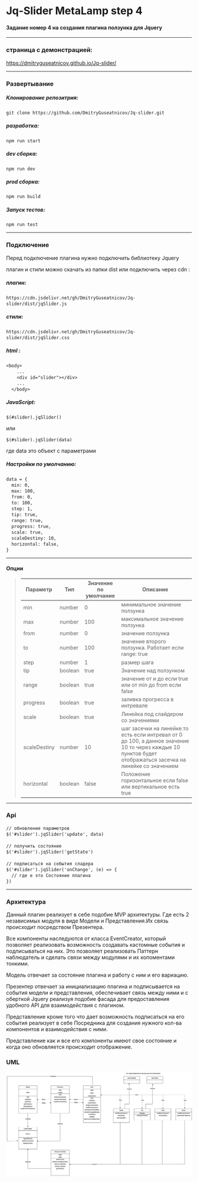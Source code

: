 # Jq-Slider MetaLamp step 4
#### Задание номер 4 на создания плагина ползунка  для Jquery 

------
### страница с демонстрацией:
https://dmitryguseatnicov.github.io/Jq-slider/

------

### Развертывание 
##### Клонирование репозитрия:
```
git clone https://github.com/DmitryGuseatnicov/Jq-slider.git
```

##### разработка:
```
npm run start
```

##### dev сборка:
```
npm run dev
```

##### prod сборка:
```
npm run build
```

##### Запуск тестов:
```
npm run test
```
------
### Подключение 

Перед подключение плагина нужно подключить библиотеку Jquery  

плагин и стили можно скачать из папки dist или подключить через cdn :

##### плагин:
```
https://cdn.jsdelivr.net/gh/DmitryGuseatnicov/Jq-slider/dist/jqSlider.js
```
##### стили:
```
https://cdn.jsdelivr.net/gh/DmitryGuseatnicov/Jq-slider/dist/jqSlider.css
```

##### html :

```
<body>
    ...
    <div id="slider"></div>
    ...
  </body>
```
##### JavaScript:
```
$(#slider).jqSlider()
```

или

```
$(#slider).jqSlider(data)
```
где  data это объект с параметрами

##### Настройки по умолчанию: 

```
data = {
  min: 0,
  max: 100,
  from: 0,
  to: 100,
  step: 1,
  tip: true,
  range: true,
  progress: true,
  scale: true,
  scaleDestiny: 10,
  horizontal: false,
}
```
------
#### Опции
>|Параметр|Тип|Значение по умолчание|Описание|
> |-------------|----------|---------|---------|
> |min|number|0|минимальное значение ползунка|
> |max|number|100|максимальное значение ползунка|
> |from|number|0|значение ползунка|
> |to|number|100|значение второго ползунка. Работает если range: true|
> |step|number|1|размер шага|
> |tip|boolean|true|Значение над ползунком|
> |range|boolean|true|значение от и до если true или от min до from если false|
> |progress|boolean|true|заливка прогресса в интревале|
> |scale|boolean|true|Линейка под слайдером со значениями|
> |scaleDestiny|number|10|шаг засечки на линейке.то есть если интревал от 0 до 100, а данное значение 10 то через каждые 10 пунктов будет отображаться засечка на линейке со значением  |
> |horizontal|boolean|false|Положение горизонтальное если false или вертикальное есть true|

------
### Api
```
// обновление параметров
$('#slider').jqSlider('update', data)

// получить состояние 
$('#slider').jqSlider('getState') 

// подписаться на события сладера 
$('#slider').jqSlider('onChange', (e) => {
  // где е это Состояние плагина
})
```
-------

### Архитектура

Данный плагин реализует в себе подобие MVP архитектуры. Где есть 2 независимых модуля в виде Модели и Представления.Их связь происходит посредством Презентера.

Все компоненты наследуются от класса EventCreator, который позволяет реализовать возможность создавать кастомные события и подписываться на них. Это позволяет реализовать Паттерн наблюдатель и сделать связи между модулями и их копоментами тонкими.

Модель отвечает за состояние плагина и работу с ним и его вариацию.

Презентер отвечает за инициализацию плагина и подписывается на события модели и представления, обеспечивает связь между ними и с оберткой Jquery реализуя подобие фасада для предоставления удобного API для взаимодействия с плагином.

Представление кроме того что дает возможность подписаться на его события реализует в себе Посредника для создания нужного кол-ва компонентов и взаимодействия с ними.

Представление как и все его компоненты имеют свое состояние и когда оно обновляется происходит отображение.

### UML
![UML](/UML/sliderUML.drawio.png)














